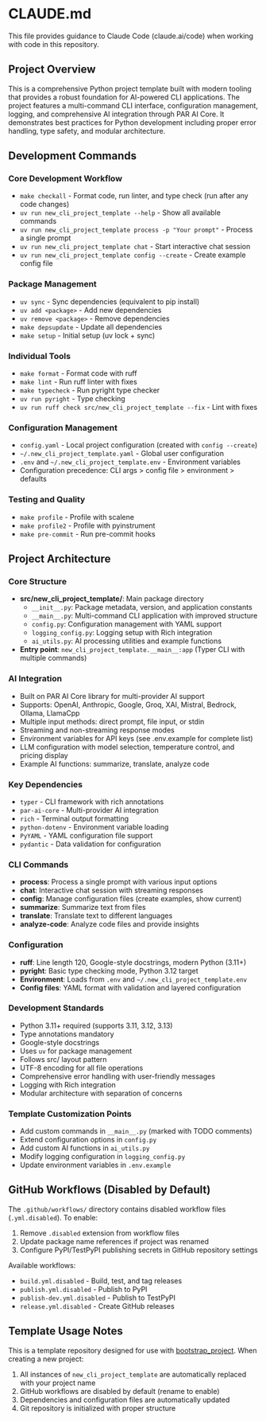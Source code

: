 # CLAUDE.md

This file provides guidance to Claude Code (claude.ai/code) when working with code in this repository.

## Project Overview

This is a comprehensive Python project template built with modern tooling that provides a robust foundation for AI-powered CLI applications. The project features a multi-command CLI interface, configuration management, logging, and comprehensive AI integration through PAR AI Core. It demonstrates best practices for Python development including proper error handling, type safety, and modular architecture.

## Development Commands

### Core Development Workflow
- `make checkall` - Format code, run linter, and type check (run after any code changes)
- `uv run new_cli_project_template --help` - Show all available commands
- `uv run new_cli_project_template process -p "Your prompt"` - Process a single prompt
- `uv run new_cli_project_template chat` - Start interactive chat session
- `uv run new_cli_project_template config --create` - Create example config file

### Package Management
- `uv sync` - Sync dependencies (equivalent to pip install)
- `uv add <package>` - Add new dependencies
- `uv remove <package>` - Remove dependencies
- `make depsupdate` - Update all dependencies
- `make setup` - Initial setup (uv lock + sync)

### Individual Tools
- `make format` - Format code with ruff
- `make lint` - Run ruff linter with fixes
- `make typecheck` - Run pyright type checker
- `uv run pyright` - Type checking
- `uv run ruff check src/new_cli_project_template --fix` - Lint with fixes

### Configuration Management
- `config.yaml` - Local project configuration (created with `config --create`)
- `~/.new_cli_project_template.yaml` - Global user configuration
- `.env` and `~/.new_cli_project_template.env` - Environment variables
- Configuration precedence: CLI args > config file > environment > defaults

### Testing and Quality
- `make profile` - Profile with scalene
- `make profile2` - Profile with pyinstrument
- `make pre-commit` - Run pre-commit hooks

## Project Architecture

### Core Structure
- **src/new_cli_project_template/**: Main package directory
  - `__init__.py`: Package metadata, version, and application constants
  - `__main__.py`: Multi-command CLI application with improved structure
  - `config.py`: Configuration management with YAML support
  - `logging_config.py`: Logging setup with Rich integration
  - `ai_utils.py`: AI processing utilities and example functions
- **Entry point**: `new_cli_project_template.__main__:app` (Typer CLI with multiple commands)

### AI Integration
- Built on PAR AI Core library for multi-provider AI support
- Supports: OpenAI, Anthropic, Google, Groq, XAI, Mistral, Bedrock, Ollama, LlamaCpp
- Multiple input methods: direct prompt, file input, or stdin
- Streaming and non-streaming response modes
- Environment variables for API keys (see .env.example for complete list)
- LLM configuration with model selection, temperature control, and pricing display
- Example AI functions: summarize, translate, analyze code

### Key Dependencies
- `typer` - CLI framework with rich annotations
- `par-ai-core` - Multi-provider AI integration
- `rich` - Terminal output formatting
- `python-dotenv` - Environment variable loading
- `PyYAML` - YAML configuration file support
- `pydantic` - Data validation for configuration

### CLI Commands
- **process**: Process a single prompt with various input options
- **chat**: Interactive chat session with streaming responses
- **config**: Manage configuration files (create examples, show current)
- **summarize**: Summarize text from files
- **translate**: Translate text to different languages
- **analyze-code**: Analyze code files and provide insights

### Configuration
- **ruff**: Line length 120, Google-style docstrings, modern Python (3.11+)
- **pyright**: Basic type checking mode, Python 3.12 target
- **Environment**: Loads from `.env` and `~/.new_cli_project_template.env`
- **Config files**: YAML format with validation and layered configuration

### Development Standards
- Python 3.11+ required (supports 3.11, 3.12, 3.13)
- Type annotations mandatory
- Google-style docstrings
- Uses `uv` for package management
- Follows src/ layout pattern
- UTF-8 encoding for all file operations
- Comprehensive error handling with user-friendly messages
- Logging with Rich integration
- Modular architecture with separation of concerns

### Template Customization Points
- Add custom commands in `__main__.py` (marked with TODO comments)
- Extend configuration options in `config.py`
- Add custom AI functions in `ai_utils.py`
- Modify logging configuration in `logging_config.py`
- Update environment variables in `.env.example`

## GitHub Workflows (Disabled by Default)

The `.github/workflows/` directory contains disabled workflow files (`.yml.disabled`). To enable:
1. Remove `.disabled` extension from workflow files
2. Update package name references if project was renamed
3. Configure PyPI/TestPyPI publishing secrets in GitHub repository settings

Available workflows:
- `build.yml.disabled` - Build, test, and tag releases
- `publish.yml.disabled` - Publish to PyPI
- `publish-dev.yml.disabled` - Publish to TestPyPI
- `release.yml.disabled` - Create GitHub releases

## Template Usage Notes

This is a template repository designed for use with [bootstrap_project](https://github.com/paulrobello/bootstrap_project). When creating a new project:
1. All instances of `new_cli_project_template` are automatically replaced with your project name
2. GitHub workflows are disabled by default (rename to enable)
3. Dependencies and configuration files are automatically updated
4. Git repository is initialized with proper structure